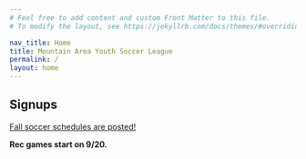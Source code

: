 ```yaml
---
# Feel free to add content and custom Front Matter to this file.
# To modify the layout, see https://jekyllrb.com/docs/themes/#overriding-theme-defaults

nav_title: Home
title: Mountain Area Youth Soccer League
permalink: /
layout: home
---
```


## Signups

[Fall soccer schedules are posted!](/schedules/)

**Rec games start on 9/20.**
